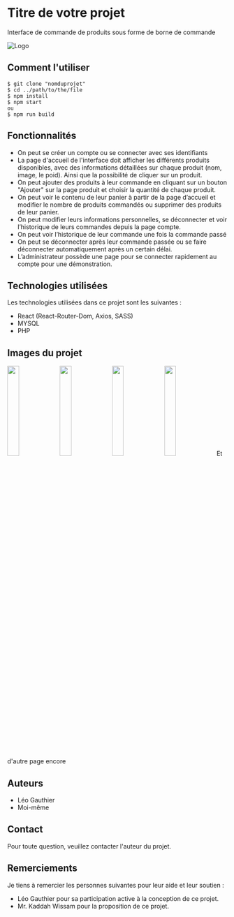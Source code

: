 # Titre de votre projet
Interface de commande de produits sous forme de borne de commande

![Logo](https://user-images.githubusercontent.com/101797214/230504591-06e27538-32e4-4a11-afa8-72c8587925b4.png)

## Comment l'utiliser
```
$ git clone "nomduprojet"
$ cd ../path/to/the/file
$ npm install
$ npm start
ou
$ npm run build
```

## Fonctionnalités
- On peut se créer un compte ou se connecter avec ses identifiants
- La page d'accueil de l'interface doit afficher les différents produits disponibles, avec des informations détaillées sur chaque produit (nom, image, le poid). Ainsi que la possibilité de cliquer sur un produit.
- On peut ajouter des produits à leur commande en cliquant sur un bouton "Ajouter" sur la page produit et choisir la quantité de chaque produit.
- On peut voir le contenu de leur panier à partir de la page d’accueil et modifier le nombre de produits commandés ou supprimer des produits de leur panier.
- On peut modifier leurs informations personnelles, se déconnecter et voir l’historique de leurs commandes depuis la page compte.
- On peut voir l’historique de leur commande une fois la commande passé
- On peut se déconnecter après leur commande passée ou se faire déconnecter automatiquement après un certain délai.
- L’administrateur possède une page pour se connecter rapidement au compte pour une démonstration.


## Technologies utilisées
Les technologies utilisées dans ce projet sont les suivantes :
- React (React-Router-Dom, Axios, SASS)
- MYSQL
- PHP

## Images du projet

<img src="https://user-images.githubusercontent.com/101797214/230504739-ef1d92d4-77fb-47b8-a7f6-672501e30b36.png" width="23%"></img> 
<img src="https://user-images.githubusercontent.com/101797214/230504744-99124880-3330-4403-8634-aea0fd2e57c6.png" width="23%"></img> 
<img src="https://user-images.githubusercontent.com/101797214/230504748-6065a034-2717-4d5c-b0b5-24e5e684f10e.png" width="23%"></img> 
<img src="https://user-images.githubusercontent.com/101797214/230504750-f120428a-168b-42d4-92d3-e2ba1d30fa00.png" width="23%"></img> 
Et d'autre page encore

## Auteurs
- Léo Gauthier
- Moi-même

## Contact
Pour toute question, veuillez contacter l'auteur du projet.

## Remerciements
Je tiens à remercier les personnes suivantes pour leur aide et leur soutien :
- Léo Gauthier pour sa participation active à la conception de ce projet.
- Mr. Kaddah Wissam pour la proposition de ce projet.
